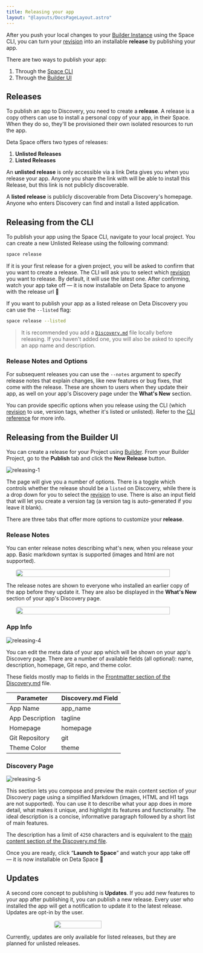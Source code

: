 ```yaml
---
title: Releasing your app
layout: "@layouts/DocsPageLayout.astro"
---
```


After you push your local changes to your [Builder Instance](/docs/en/build/fundamentals/development/builder-instance) using the Space CLI, you can turn your [revision](/docs/en/build/fundamentals/development/pushing#revisions) into an installable **release** by publishing your app.

There are two ways to publish your app:
1. Through the [Space CLI](#releasing-from-the-cli)
2. Through the [Builder UI](#releasing-from-the-builder-ui)


## Releases

To publish an app to Discovery, you need to create a **release**. A release is a copy others can use to install a personal copy of your app, in their Space. When they do so, they'll be provisioned their own isolated resources to run the app.

Deta Space offers two types of releases:

1. **Unlisted Releases**
2. **Listed Releases**

An **unlisted release**  is only accessible via a link Deta gives you when you release your app.  Anyone you share the link with will be able to install this Release, but this link is not publicly discoverable.

A **listed release** is publicly discoverable from Deta Discovery's homepage. Anyone who enters Discovery can find and install a listed application.

## Releasing from the CLI

To publish your app using the Space CLI, navigate to your local project. You can create a new Unlisted Release using the following command:

```bash
space release
```

If it is your first release for a given project, you will be asked to confirm that you want to create a release. The CLI will ask you to select which [revision](/docs/en/build/fundamentals/development/pushing#revisions) you want to release. By default, it will use the latest one. After confirming, watch your app take off — it is now installable on Deta Space to anyone with the release url 🎉

If you want to publish your app as a listed release on Deta Discovery you can use the `--listed` flag:

```bash
space release --listed
```


> It is recommended you add a [`Discovery.md`](/docs/en/publish/discovery-md) file locally before releasing. If you haven't added one, you will also be asked to specify an app name and description.

### Release Notes and Options

For subsequent releases you can use the `--notes` argument to specify release notes that explain changes, like new features or bug fixes, that come with the release. These are shown to users when they update their app, as well on your app's Discovery page under the **What's New** section.

You can provide specific options when you release using the CLI (which [revision](/docs/en/build/fundamentals/development/pushing#revisions) to use, version tags, whether it's listed or unlisted). Refer to the [CLI reference](/docs/en/build/reference/cli) for more info.

## Releasing from the Builder UI

You can create a release for your Project using [Builder](/docs/en/build/fundamentals/development/projects#projects-in-builder). From your Builder Project, go to the **Publish** tab and click the **New Release** button.

![releasing-1](/docs_assets/publish/releasing-1.png)

The page will give you a number of options. There is a toggle which controls whether the release should be a `listed` on Discovery, while there is a drop down for you to select the [revision](/docs/en/build/fundamentals/development/pushing#revisions) to use. There is also an input field that will let you create a version tag (a version tag is auto-generated if you leave it blank).

There are three tabs that offer more options to customize your **release**.

### Release Notes

You can enter release notes describing what's new, when you release your app. Basic markdown syntax is supported (images and html are not supported).

<div style="display:flex; justify-content: center;"><img style="border-radius: 5px; width: 90%; max-width:600px;" src="/docs_assets/publish/releasing-3.png"/></div>

The release notes are shown to everyone who installed an earlier copy of the app before they update it. They are also be displayed in the **What's New** section of your app's Discovery page.

<div style="display:flex; justify-content: center;"><img style="border-radius: 5px; width: 90%; max-width:600px;" src="/docs_assets/publish/releasing-2.png"/></div>

### App Info

![releasing-4](/docs_assets/publish/releasing-4.png)

You can edit the meta data of your app which will be shown on your app's Discovery page. There are a number of available fields (all optional): name, description, homepage, Git repo, and theme color.

These fields mostly map to fields in the [Frontmatter section of the Discovery.md](/docs/en/publish/discovery-md#frontmatter) file.

| Parameter | Discovery.md Field |
| --- | --- |
| App Name | app_name |
| App Description | tagline |
| Homepage | homepage |
| Git Repository | git |
| Theme Color | theme |



### Discovery Page

![releasing-5](/docs_assets/publish/releasing-5.png)

This section lets you compose and preview the main content section of your Discovery page using a simplified Markdown (images, HTML and H1 tags are not supported). You can use it to describe what your app does in more detail, what makes it unique, and highlight its features and functionality. The ideal description is a concise, informative paragraph followed by a short list of main features.

The description has a limit of `4250` characters and is equivalent to the [main content section of the Discovery.md file](/docs/en/publish/discovery-md#markdown-content).

Once you are ready, click “**Launch to Space**” and watch your app take off — it is now installable on Deta Space 🎉

## Updates

A second core concept to publishing is **Updates**. If you add new features to your app after publishing it, you can publish a new release. Every user who installed the app will get a notification to update it to the latest release. Updates are opt-in by the user.

<div style="display:flex; justify-content: center;"><img style="border-radius: 5px; width: 50%; max-width:300px;" src="/docs_assets/publish/intro-1.png"/></div>

Currently, updates are only available for listed releases, but they are planned for unlisted releases.
